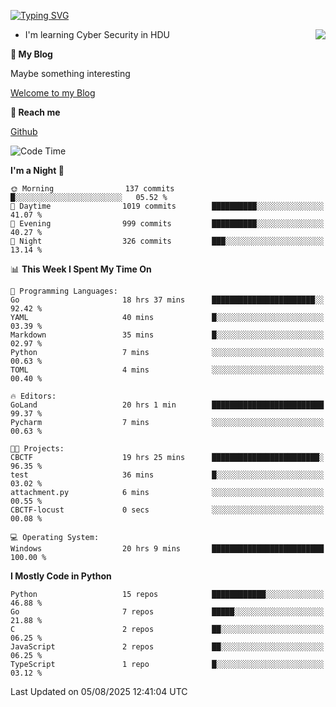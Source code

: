 [![Typing SVG](https://readme-typing-svg.herokuapp.com?font=Fira+Code&pause=1000&random=false&width=450&height=60&lines=Hello+%F0%9F%91%8B%F0%9F%8F%BB;I'm+JBNRZ)](https://git.io/typing-svg)

<a href="#">
  <img align="right" src="https://github-readme-stats.vercel.app/api?username=JBNRZ&show_icons=true&bg_color=15,f2f7fd,E0EAFC" />
</a>

- I'm learning Cyber Security in HDU

 **🌱 My Blog**

Maybe something interesting

[Welcome to my Blog](https://jbnrz.com.cn/)

 **💬 Reach me** 

[Github](https://github.com/JBNRZ)


<!--START_SECTION:waka-->
![Code Time](http://img.shields.io/badge/Code%20Time-1%2C359%20hrs%2024%20mins-blue)

**I'm a Night 🦉** 

```text
🌞 Morning                137 commits         █░░░░░░░░░░░░░░░░░░░░░░░░   05.52 % 
🌆 Daytime                1019 commits        ██████████░░░░░░░░░░░░░░░   41.07 % 
🌃 Evening                999 commits         ██████████░░░░░░░░░░░░░░░   40.27 % 
🌙 Night                  326 commits         ███░░░░░░░░░░░░░░░░░░░░░░   13.14 % 
```


📊 **This Week I Spent My Time On** 

```text
💬 Programming Languages: 
Go                       18 hrs 37 mins      ███████████████████████░░   92.42 % 
YAML                     40 mins             █░░░░░░░░░░░░░░░░░░░░░░░░   03.39 % 
Markdown                 35 mins             █░░░░░░░░░░░░░░░░░░░░░░░░   02.97 % 
Python                   7 mins              ░░░░░░░░░░░░░░░░░░░░░░░░░   00.63 % 
TOML                     4 mins              ░░░░░░░░░░░░░░░░░░░░░░░░░   00.40 % 

🔥 Editors: 
GoLand                   20 hrs 1 min        █████████████████████████   99.37 % 
Pycharm                  7 mins              ░░░░░░░░░░░░░░░░░░░░░░░░░   00.63 % 

🐱‍💻 Projects: 
CBCTF                    19 hrs 25 mins      ████████████████████████░   96.35 % 
test                     36 mins             █░░░░░░░░░░░░░░░░░░░░░░░░   03.02 % 
attachment.py            6 mins              ░░░░░░░░░░░░░░░░░░░░░░░░░   00.55 % 
CBCTF-locust             0 secs              ░░░░░░░░░░░░░░░░░░░░░░░░░   00.08 % 

💻 Operating System: 
Windows                  20 hrs 9 mins       █████████████████████████   100.00 % 
```

**I Mostly Code in Python** 

```text
Python                   15 repos            ████████████░░░░░░░░░░░░░   46.88 % 
Go                       7 repos             █████░░░░░░░░░░░░░░░░░░░░   21.88 % 
C                        2 repos             ██░░░░░░░░░░░░░░░░░░░░░░░   06.25 % 
JavaScript               2 repos             ██░░░░░░░░░░░░░░░░░░░░░░░   06.25 % 
TypeScript               1 repo              █░░░░░░░░░░░░░░░░░░░░░░░░   03.12 % 
```




 Last Updated on 05/08/2025 12:41:04 UTC
<!--END_SECTION:waka-->
